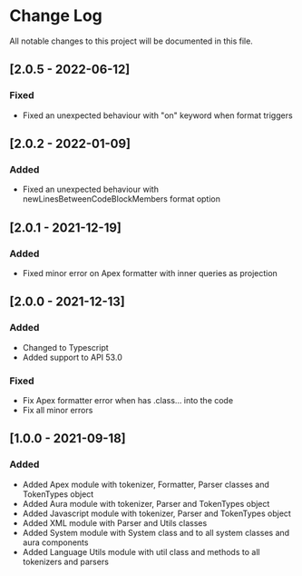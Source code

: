 # Change Log
All notable changes to this project will be documented in this file.

## [2.0.5 - 2022-06-12]
### Fixed
- Fixed an unexpected behaviour with "on" keyword when format triggers

## [2.0.2 - 2022-01-09]
### Added
- Fixed an unexpected behaviour with newLinesBetweenCodeBlockMembers format option

## [2.0.1 - 2021-12-19]
### Added
- Fixed minor error on Apex formatter with inner queries as projection

## [2.0.0 - 2021-12-13]
### Added
- Changed to Typescript
- Added support to API 53.0

### Fixed
- Fix Apex formatter error when has .class... into the code
- Fix all minor errors

## [1.0.0 - 2021-09-18]
### Added
- Added Apex module with tokenizer, Formatter, Parser classes and TokenTypes object
- Added Aura module with tokenizer, Parser and TokenTypes object
- Added Javascript module with tokenizer, Parser and TokenTypes object
- Added XML module with Parser and Utils classes
- Added System module with System class and to all system classes and aura components
- Added Language Utils module with util class and methods to all tokenizers and parsers